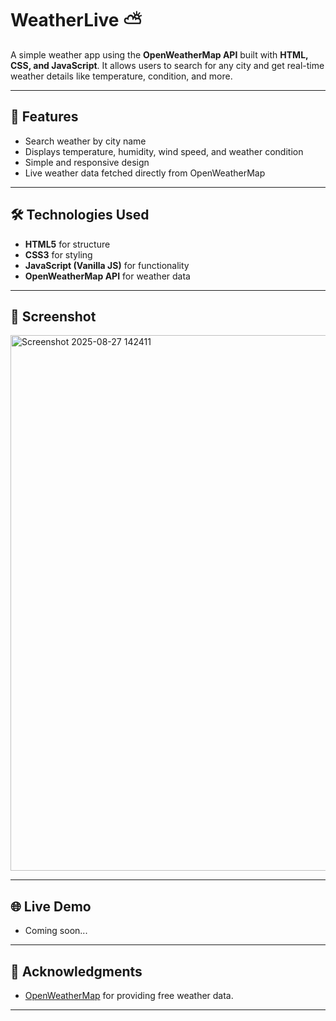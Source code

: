 # WeatherLive ⛅

A simple weather app using the **OpenWeatherMap API** built with **HTML, CSS, and JavaScript**. It allows users to search for any city and get real-time weather details like temperature, condition, and more.

---

## 🚀 Features

- Search weather by city name
- Displays temperature, humidity, wind speed, and weather condition
- Simple and responsive design
- Live weather data fetched directly from OpenWeatherMap

---

## 🛠️ Technologies Used

- **HTML5** for structure
- **CSS3** for styling
- **JavaScript (Vanilla JS)** for functionality
- **OpenWeatherMap API** for weather data

---

## 📸 Screenshot

<img width="1882" height="857" alt="Screenshot 2025-08-27 142411" src="https://github.com/user-attachments/assets/9e93b9b9-2628-4e95-86a7-1eefe5e5e5c9" />

---

## 🌐 Live Demo

- Coming soon...

---

## 🙏 Acknowledgments

- [OpenWeatherMap](https://openweathermap.org/) for providing free weather data.

---

